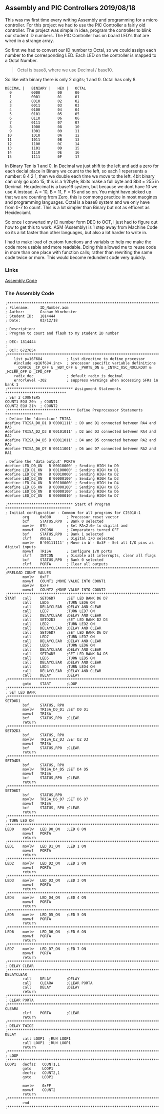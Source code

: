 Assembly and PIC Controllers
2019/08/18
----------
This was my first time every writing Assembly and programming for a micro controller. For this project we had to use the PIC Controller a fairly old controller. The project was simple in idea, program the controller to blink our student ID numbers. The PIC Controller has on board LED's that are wired in a strange array. 

So first we had to convert our ID number to Octal, so we could assign each number to the corresponding LED. Each LED on the controller is mapped to a Octal Number.

> Octal is base8, where we use Decimal / base10.

So like with binary there is only 2 digits; 1 and 0. Octal has only 8.

```
DECIMAL	|	BINIARY	|	HEX	|	OCTAL
  0			0000		00		00
  1			0001		01		01
  2			0010		02		02
  3			0011		03		03
  4			0100		04		04
  5			0101		05		05
  6			0110		06		06
  7			0111		07		07
  8			1000		08		10
  9			1001		09		11
 10			1010		0A		12
 11			1011		0B		13
 12			1100		0C		14
 13			1101		0D		15
 14			1110		0E		16
 15			1111		0F		17
```
In Binary Ten is 1 and 0. In Decimal we just shift to the left and add a zero for each decial place in Binary we count to the left, so each 1 repersents a number: 8 4 2 1, then we double each time we move to the left. 4bit binary can only go upto 15, this is a 1/2byte; 8bits make a full byte and 8bit = 255 in Decimal.
Hexadecimal is a base16 system, but because we dont have 10 we use A instead. A = 10, B = 11, F = 15 and so on. You might have picked up that we are counting from Zero, this is commong practice in most macgines and programming languages.
Octal is a base8 system and we only have from 0-7 to count. This is a lot simpler than Binary but not as efficent as Hexideciaml.

So once I converted my ID number form DEC to OCT, I just had to figure out how to get this to work. ASM (Assembly) is 1 step away from Machine Code so its a lot faster than other languages, but also a lot harder to write in.

I had to make load of custom functions and variabls to help me make the code more usable and more readable. Doing this allowed me to reuse code in more than one place with function calls; rather than rewriting the same code twice or more. This would become redundent code very quickly.

### Links

[Assembly Code](https://blixuk.github.io/portfolio/files/ID_Number.asm)

### The Assembly Code

```
;*********************************************************************************
; Filename:		ID_Number.asm
; Author:		Graham Winchester
; Student ID: 	1814444 
; Date:  		03/12/18

; Description:
; Program to count and flash to my student ID number

; DEC: 1814444
;
; OCT: 6727654
;*********************************************************************************
	list p=16F684			; list directive to define processor
	#include <p16f684.inc>	; processor specific variable definitions
	__CONFIG _CP_OFF & _WDT_OFF & _PWRTE_ON & _INTRC_OSC_NOCLKOUT & _MCLRE_OFF & _CPD_OFF
	radix dec				; default radix is decimal
	errorlevel -302			; suppress warnings when accessing SFRs in bank 1
;****************************** Assignment Statements ****************************
; SET 2 COUNTERS
COUNT1 EQU 20h	; COUNT1
COUNT2 EQU 21h	; COUNT2
;******************************* Define Preprocessor Statements *****************
; Define the 'direction' TRISA
#define TRISA_D0_D1	B'00001111'	; D0 and D1 connected between RA4 and RA5
#define TRISA_D2_D3	B'00101011'	; D2 and D3 connected between RA4 and RA2
#define TRISA_D4_D5	B'00011011'	; D4 and D5 connected between RA2 and RA5
#define TRISA_D6_D7	B'00111001'	; D6 and D7 connected between RA2 and RA1

; Define the 'data output' PORTA
#define LED_D0_ON	B'00010000'	; Sending HIGH to D0
#define LED_D1_ON	B'00100000'	; Sending HIGH to D1
#define LED_D2_ON	B'00010000'	; Sending HIGH to D2
#define LED_D3_ON	B'00000100'	; Sending HIGH to D3
#define LED_D4_ON	B'00100000'	; Sending HIGH to D4
#define LED_D5_ON	B'00000100'	; Sending HIGH to D5
#define LED_D6_ON	B'00000100'	; Sending HIGH to D6
#define LED_D7_ON	B'00000010'	; Sending HIGH to D7

;****************************** Start of Program ******************************
; Initial configuration - Common for all programs for CIS018-1
	 	org    	0x000		; Processor reset vector
	 	bcf    	STATUS,RP0	; Bank 0 selected
	 	movlw	07h			; Set RA<2:0> to digital and 
	 	movwf  	CMCON0 		; Comparators turned OFF
	 	bsf    	STATUS,RP0	; Bank 1 selected
	 	clrf   	ANSEL 		; Digital I/O selected
	 	movlw	B'00111111'	; Move in W - 0x3F - Set all I/O pins as digital inputs
	 	movwf	TRISA		; Configure I/O ports		
	 	clrf	INTCON		; Disable all interrupts, clear all flags	
	 	bcf    	STATUS,RP0	; Bank 0 selected
	 	clrf	PORTA		; Clear all outputs
;*********************************************************************************
;PRELOAD COUNT VALUES
		movlw	0xFF
		movwf	COUNT1 ;MOVE VALUE INTO COUNT1
     	movlw  	0xFF
	 	movwf  	COUNT2 ;MOVE VALUE INTO COUNT2
;*********************************************************************************
START	call	SETD6D7		;SET LED BANK D6 D7
		call 	LED6 		;TURN LED6 ON
		call	DELAYCLEAR	;DELAY AND CLEAR
		call 	LED7 		;TURN LED7 ON
		call	DELAYCLEAR	;DELAY AND CLEAR
		call	SETD2D3		;SET LED BANK D2 D3
		call 	LED2 		;TURN LED2 ON
		call	DELAYCLEAR	;DELAY AND CLEAR
		call	SETD6D7		;SET LED BANK D6 D7
		call 	LED7 		;TURN LED7 ON
		call	DELAYCLEAR	;DELAY AND CLEAR
		call 	LED6 		;TURN LED6 ON
		call	DELAYCLEAR	;DELAY AND CLEAR
		call	SETD4D5		;SET LED BANK D4 D5
		call 	LED5 		;TURN LED5 ON
		call	DELAYCLEAR	;DELAY AND CLEAR
		call 	LED4 		;TURN LED4 ON
		call	DELAYCLEAR	;DELAY AND CLEAR
		call	DELAY		;DELAY
;*********************************************************************************
		goto	START		;LOOP
;*********************************************************************************
; SET LED BANK
;*********************************************************************************
SETD0D1
	 	bsf		STATUS, RP0
	 	movlw	TRISA_D0_D1 ;SET D0 D1
	 	movwf	TRISA
	 	bcf		STATUS,RP0	;CLEAR
		return
;*********************************************************************************
SETD2D3
	 	bsf		STATUS, RP0
	 	movlw	TRISA_D2_D3 ;SET D2 D3
	 	movwf	TRISA
	 	bcf		STATUS,RP0	;CLEAR
		return
;*********************************************************************************
SETD4D5
	 	bsf		STATUS, RP0
	 	movlw	TRISA_D4_D5 ;SET D4 D5
	 	movwf	TRISA
	 	bcf		STATUS,RP0	;CLEAR
		return
;*********************************************************************************
SETD6D7
		bsf		STATUS,RP0
	 	movlw	TRISA_D6_D7 ;SET D6 D7
	 	movwf	TRISA
	 	bcf		STATUS, RP0	;CLEAR
		return
;*********************************************************************************
; TURN LED ON
;*********************************************************************************
LED0	movlw	LED_D0_ON	;LED 0 ON
		movwf	PORTA
		return
;*********************************************************************************
LED1	movlw	LED_D1_ON	;LED 1 ON
		movwf	PORTA
		return
;*********************************************************************************
LED2	movlw	LED_D2_ON	;LED 2 ON
		movwf	PORTA
		return
;*********************************************************************************
LED3	movlw	LED_D3_ON	;LED 3 ON
		movwf	PORTA
		return
;*********************************************************************************
LED4	movlw	LED_D4_ON	;LED 4 ON
		movwf	PORTA
		return
;*********************************************************************************
LED5	movlw	LED_D5_ON	;LED 5 ON
		movwf	PORTA
		return
;*********************************************************************************
LED6	movlw	LED_D6_ON	;LED 6 ON
 	 	movwf	PORTA
		return
;*********************************************************************************
LED7	movlw	LED_D7_ON	;LED 7 ON
 	 	movwf	PORTA
		return
;*********************************************************************************
; DELAY CLEAR
;*********************************************************************************
DELAYCLEAR
		call	DELAY		;DELAY
	 	call	CLEARA		;CLEAR PORTA
		call	DELAY		;DELAY
		return
;*********************************************************************************
; CLEAR PORTA
;*********************************************************************************
CLEARA
	 	clrf	PORTA		;CLEAR
		return
;*********************************************************************************
; DELAY TWICE
;*********************************************************************************
DELAY
		call LOOP1	;RUN LOOP1
		call LOOP1	;RUN LOOP1
		return
;*********************************************************************************
; LOOP
;*********************************************************************************
LOOP1   decfsz   COUNT1,1
     	goto     LOOP1
	 	decfsz   COUNT2,1
     	goto     LOOP1

		movlw	 0xFF
		movwf	 COUNT2
		return
;*********************************************************************************
	 	end
;*********************************************************************************
```


